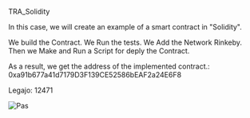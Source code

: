 TRA_Solidity

In this case, we will create an example of a smart contract in "Solidity".

We build the Contract.
We Run the tests.
We Add the Network Rinkeby.
Then we Make and Run a Script for deply the Contract.

As a result, we get the address of the implemented contract.: 0xa91b677a41d7179D3F139CE52586bEAF2a24E6F8

Legajo: 12471

![Pas](https://user-images.githubusercontent.com/48681725/143904393-aff9972a-3927-48ee-a0cd-f67db247be4c.png)

